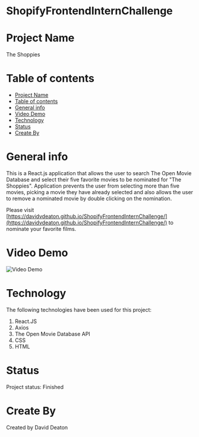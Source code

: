 # ShopifyFrontendInternChallenge

# Project Name
  The Shoppies

# Table of contents
- [Project Name](#project-name)
- [Table of contents](#table-of-contents)
- [General info](#general-info)
- [Video Demo](#video-demo)
- [Technology](#technology)
- [Status](#status)
- [Create By](#create-by)

# General info

This is a React.js application that allows the user to search The Open Movie Database and select their five favorite movies to be nominated for "The Shoppies". Application prevents the user from selecting more than five movies, picking a movie they have already selected and also allows the user to remove a nominated movie by double clicking on the nomination.

Please visit [https://davidvdeaton.github.io/ShopifyFrontendInternChallenge/](https://davidvdeaton.github.io/ShopifyFrontendInternChallenge/) to nominate your favorite films.

# Video Demo
![Video Demo](../shoppies/src/assets/Shoppies.gif.gif?raw=true)

# Technology
The following technologies have been used for this project:

  1. React.JS
  2. Axios
  3. The Open Movie Database API
  4. CSS
  5. HTML

# Status
Project status: Finished

# Create By
Created by David Deaton

